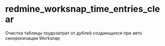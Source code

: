 # redmine_worksnap_time_entries_clear
Очистка таблицы трудозатрат от дублей создающихся при авто синхронизации Worksnap
